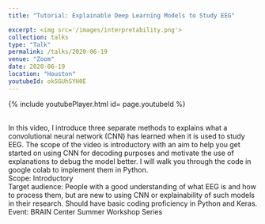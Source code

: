 ```yaml
---
title: "Tutorial: Explainable Deep Learning Models to Study EEG"

excerpt: <img src='/images/interpretability.png'>
collection: talks
type: "Talk"
permalink: /talks/2020-06-19
venue: "Zoom"
date: 2020-06-19
location: "Houston"
youtubeId: okSGUhSYH0E 
---
```


{% include youtubePlayer.html id= page.youtubeId %}


<br>
In this video, I introduce three separate methods to explains what a convolutional neural network (CNN) has learned when it is used to study EEG. The scope of the video is introductory with an aim to help you get started on using CNN for decoding purposes and motivate the use of explanations to debug the model better. I will walk you through the code in google colab to implement them in Python. 


<br>
Scope: Introductory<br>
Target audience: People with a good understanding of what EEG is and how to process them, but are new to using CNN or explainability of such models in their research. Should have basic coding proficiency in Python and Keras.
<br>
Event: BRAIN Center Summer Workshop Series
